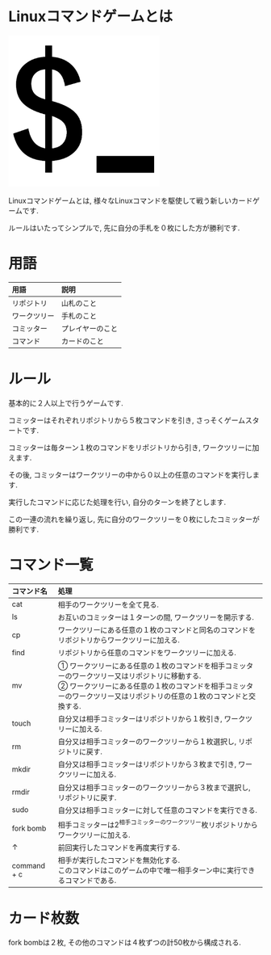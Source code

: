 # Linuxコマンドゲームとは
<img src="./logo.png" alt="Linuxコマンドゲーム" title="Linuxコマンドゲーム" width="300">

Linuxコマンドゲームとは, 様々なLinuxコマンドを駆使して戦う新しいカードゲームです.

ルールはいたってシンプルで, 先に自分の手札を０枚にした方が勝利です.

# 用語

|用語|説明|
|:--|:--|
|リポジトリ|山札のこと|
|ワークツリー|手札のこと|
|コミッター|プレイヤーのこと|
|コマンド|カードのこと|

# ルール
基本的に２人以上で行うゲームです.

コミッターはそれぞれリポジトリから５枚コマンドを引き, さっそくゲームスタートです.

コミッターは毎ターン１枚のコマンドをリポジトリから引き, ワークツリーに加えます.

その後, コミッターはワークツリーの中から０以上の任意のコマンドを実行します.

実行したコマンドに応じた処理を行い, 自分のターンを終了とします.

この一連の流れを繰り返し, 先に自分のワークツリーを０枚にしたコミッターが勝利です.

# コマンド一覧

|コマンド名|処理|
|:--|:--|
|cat|相手のワークツリーを全て見る.|
|ls|お互いのコミッターは１ターンの間, ワークツリーを開示する.|
|cp|ワークツリーにある任意の１枚のコマンドと同名のコマンドをリポジトリからワークツリーに加える.|
|find|リポジトリから任意のコマンドをワークツリーに加える.|
|mv|① ワークツリーにある任意の１枚のコマンドを相手コミッターのワークツリー又はリポジトリに移動する.<br>② ワークツリーにある任意の１枚のコマンドを相手コミッターのワークツリー又はリポジトリの任意の１枚のコマンドと交換する.|
|touch|自分又は相手コミッターはリポジトリから１枚引き, ワークツリーに加える.|
|rm|自分又は相手コミッターのワークツリーから１枚選択し, リポジトリに戻す.|
|mkdir|自分又は相手コミッターはリポジトリから３枚まで引き, ワークツリーに加える.|
|rmdir|自分又は相手コミッターのワークツリーから３枚まで選択し, リポジトリに戻す.|
|sudo|自分又は相手コミッターに対して任意のコマンドを実行できる.|
|fork bomb|相手コミッターは2<sup>相手コミッターのワークツリー</sup>枚リポジトリからワークツリーに加える.|
|↑|前回実行したコマンドを再度実行する.|
|command + c|相手が実行したコマンドを無効化する.<br>このコマンドはこのゲームの中で唯一相手ターン中に実行できるコマンドである.|

# カード枚数
fork bombは２枚, その他のコマンドは４枚ずつの計50枚から構成される.
